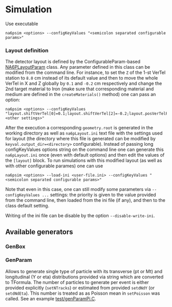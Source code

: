 <!-- doxy
\page refSIM sim
/doxy -->

# Simulation

Use executable 
```
na6psim <options> --configKeyValues "<semicolon separated configurable params>"
```

### Layout definition
The detector layout is defined by the ConfigurableParam-based [NA6PLayoutParam](../base/include/NA6PLayoutParam.h) class. Any parameter defined in this class can be modified from the command line. For instance, 
to set the `Z` of the 1-st VerTel station to `8.0` cm instead of its default value and then to move the whole VerTel in X and Z globally by `0.1` and `-0.2` cm respectively and change the 2nd target material to Iron (make sure that
corresponding material and medium are defined in the `createMaterials()` method) one can pass an option:
```
na6psim <options> --configKeyValues "layout.shiftVerTel[0]=0.1;layout.shiftVerTel[2]=-0.2;layout.posVerTelPlaneZ[0]=8.0;layout.medTarget[1]=Iron;<other settings>"
```
After the execution a corresponding `geometry.root` is generated in the working directory as well as `na6pLayout.ini` text file with the settings used for layout (the directory where this file is generated can be modified by `keyval.output_dir=<directory>` configurable).
Instead of passing long configKeyValues options string on the command line one can generate this `na6pLayout.ini` once (even with default options) and then edit the values of the `[layout]` block.
To run simulations with this modified layout (as well as with other configurable parames) one can use
```
na6psim <options> --load-ini <user-file.ini> --configKeyValues "<semicolon separated configurable params>"
```
Note that even in this case, one can still modify some parameters via `--configKeyValues ...` settings: the priority is given to the value provided from the command line, then loaded from the ini file (if any), and then to the class default setting.

Writing of the ini file can be disable by the option `--disable-write-ini`.


## Available generators

### GenBox

### GenParam

Allows to generate single type of particle with its transverse (pt or Mt) and longitudinal (Y or eta) distributions provided via string which are converted to TFormula.
The number of particles to generate per event is either provided explicitly (`setNTracks`) or estimated from provided `setdNdY` (or `setdNdEta`). This number is treated as
as Poisson mean in `setPoisson` was called.
See an example [test/genParamPi.C](../test/genParamPi.C).
